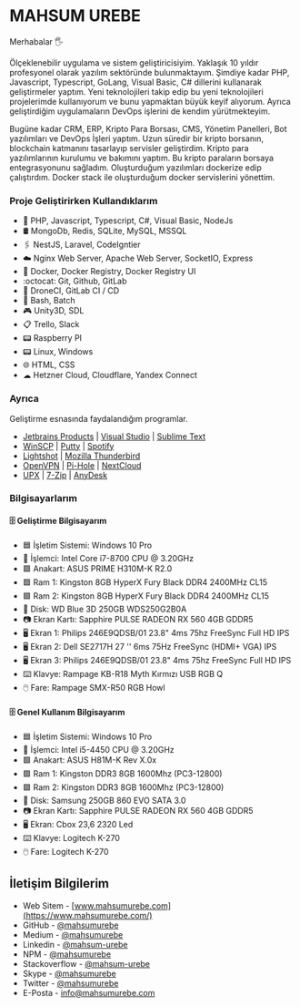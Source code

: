 # MAHSUM UREBE

Merhabalar 🖐️

Ölçeklenebilir uygulama ve sistem geliştiricisiyim. Yaklaşık 10 yıldır profesyonel olarak yazılım sektöründe
bulunmaktayım. Şimdiye kadar PHP, Javascript, Typescript, GoLang, Visual Basic, C# dillerini kullanarak geliştirmeler
yaptım. Yeni teknolojileri takip edip bu yeni teknolojileri projelerimde kullanıyorum ve bunu yapmaktan büyük keyif
alıyorum. Ayrıca geliştirdiğim uygulamaların DevOps işlerini de kendim yürütmekteyim.

Bugüne kadar CRM, ERP, Kripto Para Borsası, CMS, Yönetim Panelleri, Bot yazılımları ve DevOps İşleri yaptım. Uzun
süredir bir kripto borsanın, blockchain katmanını tasarlayıp servisler geliştirdim. Kripto para yazılımlarının kurulumu
ve bakımını yaptım. Bu kripto paraların borsaya entegrasyonunu sağladım. Oluşturduğum yazılımları dockerize edip çalıştırdım. Docker stack ile oluşturduğum docker servislerini yönettim.

### Proje Geliştirirken Kullandıklarım

- 📖 PHP, Javascript, Typescript, C#, Visual Basic, NodeJs
- 🛢️ MongoDb, Redis, SQLite, MySQL, MSSQL
- 🖇️ NestJS, Laravel, CodeIgntier
- ☁️ Nginx Web Server, Apache Web Server, SocketIO, Express
- 🔧 Docker, Docker Registry, Docker Registry UI
- :octocat: Git, Github, GitLab
- 🔧 DroneCI, GitLab CI / CD
- 🔧 Bash, Batch
- 🎮 Unity3D, SDL
- 📋 Trello, Slack
- 📟 Raspberry PI
- 📟 Linux, Windows
- 🌐 HTML, CSS
- ☁ Hetzner Cloud, Cloudflare, Yandex Connect

### Ayrıca

Geliştirme esnasında faydalandığım programlar.

* [Jetbrains Products](https://www.jetbrains.com/) | [Visual Studio](https://visualstudio.microsoft.com/tr/)
  | [Sublime Text](https://www.sublimetext.com/)
* [WinSCP](https://winscp.net/) | [Putty](https://www.chiark.greenend.org.uk/~sgtatham/putty/) | [Spotify](https://www.spotify.com/)
* [Lightshot](https://app.prntscr.com/tr/) | [Mozilla Thunderbird](https://www.thunderbird.net/)
* [OpenVPN](https://openvpn.net/) | [Pi-Hole](https://pi-hole.net/) | [NextCloud](https://nextcloud.com/)
* [UPX](https://upx.github.io/) | [7-Zip](https://www.7-zip.org/) | [AnyDesk](https://anydesk.com/)

### Bilgisayarlarım

#### 🗄️️ Geliştirme Bilgisayarım
- 🟦 İşletim Sistemi: Windows 10 Pro
- 🧮 İşlemci: Intel Core i7-8700 CPU @ 3.20GHz
- 🟩 Anakart: ASUS PRIME H310M-K R2.0
- 🟩 Ram 1: Kingston 8GB HyperX Fury Black DDR4 2400MHz CL15
- 🟩 Ram 2: Kingston 8GB HyperX Fury Black DDR4 2400MHz CL15
- 💾 Disk: WD Blue 3D 250GB WDS250G2B0A
- 📷 Ekran Kartı: Sapphire PULSE RADEON RX 560 4GB GDDR5
- 🖥️ Ekran 1: Philips 246E9QDSB/01 23.8" 4ms 75hz FreeSync Full HD IPS
- 🖥️ Ekran 2: Dell SE2717H 27 '' 6ms 75Hz FreeSync (HDMI+ VGA) IPS
- 🖥️ Ekran 3: Philips 246E9QDSB/01 23.8" 4ms 75hz FreeSync Full HD IPS
- ⌨️ Klavye: Rampage KB-R18 Myth Kırmızı USB RGB Q
- 🖱️ Fare: Rampage SMX-R50 RGB Howl

#### 🗄️️ Genel Kullanım Bilgisayarım

- 🟦 İşletim Sistemi: Windows 10 Pro
- 🧮 İşlemci: Intel i5-4450 CPU @ 3.20GHz
- 🟩 Anakart: ASUS H81M-K Rev X.0x
- 🟩 Ram 1: Kingston DDR3 8GB 1600Mhz (PC3-12800)
- 🟩 Ram 2: Kingston DDR3 8GB 1600Mhz (PC3-12800)
- 💾 Disk: Samsung 250GB 860 EVO SATA 3.0
- 📷 Ekran Kartı: Sapphire PULSE RADEON RX 560 4GB GDDR5
- 🖥️ Ekran: Cbox 23,6 2320 Led 
- ⌨️ Klavye: Logitech K-270
- 🖱️ Fare: Logitech K-270

## İletişim Bilgilerim
- Web Sitem - [www.mahsumurebe.com](https://www.mahsumurebe.com/)
- GitHub - [@mahsumurebe](https://github.com/mahsumurebe)
- Medium - [@mahsumurebe](https://medium.com/@mahsumurebe)
- Linkedin - [@mahsum-urebe](https://www.linkedin.com/in/mahsum-urebe)
- NPM - [@mahsumurebe](https://www.npmjs.com/~mahsumurebe)
- Stackoverflow - [@mahsum-urebe](https://stackoverflow.com/users/5305838/mahsum-urebe?tab=profile)
- Skype - [@mahsumurebe](skype:mahsumurebe?userinfo)
- Twitter - [@mahsumurebe](https://twitter.com/mahsumurebe)
- E-Posta - [info@mahsumurebe.com](mailto:info@mahsumurebe.com)
